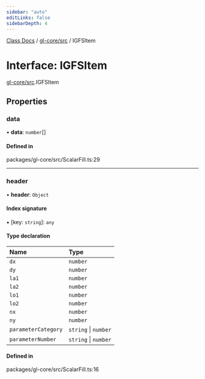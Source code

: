 ```yaml
---
sidebar: "auto"
editLinks: false
sidebarDepth: 4
---
```


[Class Docs](../index.md) / [gl-core/src](../modules/gl_core_src.md) / IGFSItem

# Interface: IGFSItem

[gl-core/src](../modules/gl_core_src.md).IGFSItem

## Properties

### data

• **data**: `number`[]

#### Defined in

packages/gl-core/src/ScalarFill.ts:29

___

### header

• **header**: `Object`

#### Index signature

▪ [key: `string`]: `any`

#### Type declaration

| Name | Type |
| :------ | :------ |
| `dx` | `number` |
| `dy` | `number` |
| `la1` | `number` |
| `la2` | `number` |
| `lo1` | `number` |
| `lo2` | `number` |
| `nx` | `number` |
| `ny` | `number` |
| `parameterCategory` | `string` \| `number` |
| `parameterNumber` | `string` \| `number` |

#### Defined in

packages/gl-core/src/ScalarFill.ts:16
